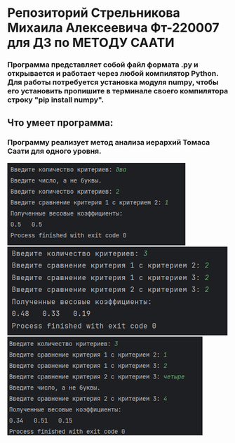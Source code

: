 # Репозиторий Стрельникова Михаила Алексеевича Фт-220007 для ДЗ по МЕТОДУ СААТИ
### Программа представляет собой файл формата .py и открывается и работает через любой компилятор Python. Для работы потребуется установка модуля numpy, чтобы его установить пропишите в терминале своего компилятора строку "pip install numpy".
## Что умеет программа:
### Программу реализует метод анализа иерархий Томаса Саати для одного уровня.
![Alt-текст](https://github.com/m3kskssssssss/saati/blob/main/test1.png)
![Alt-текст](https://github.com/m3kskssssssss/saati/blob/main/test2.png)
![Alt-текст](https://github.com/m3kskssssssss/saati/blob/main/test3.png)
